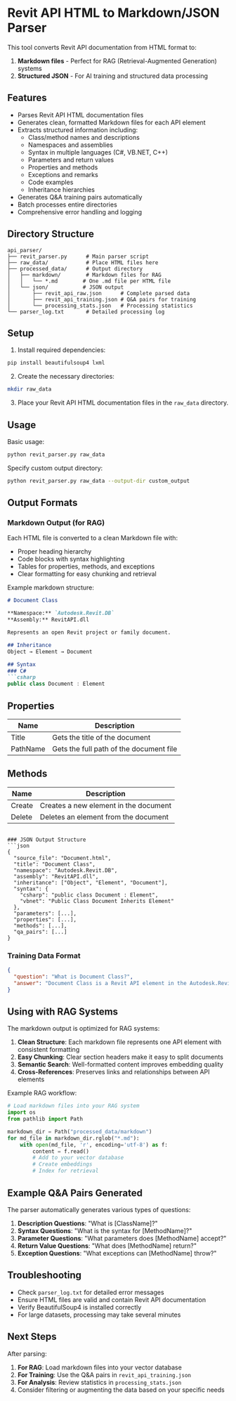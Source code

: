 # Revit API HTML to Markdown/JSON Parser

This tool converts Revit API documentation from HTML format to:
1. **Markdown files** - Perfect for RAG (Retrieval-Augmented Generation) systems
2. **Structured JSON** - For AI training and structured data processing

## Features

- Parses Revit API HTML documentation files
- Generates clean, formatted Markdown files for each API element
- Extracts structured information including:
  - Class/method names and descriptions
  - Namespaces and assemblies
  - Syntax in multiple languages (C#, VB.NET, C++)
  - Parameters and return values
  - Properties and methods
  - Exceptions and remarks
  - Code examples
  - Inheritance hierarchies
- Generates Q&A training pairs automatically
- Batch processes entire directories
- Comprehensive error handling and logging

## Directory Structure

```
api_parser/
├── revit_parser.py      # Main parser script
├── raw_data/            # Place HTML files here
├── processed_data/      # Output directory
│   ├── markdown/        # Markdown files for RAG
│   │   └── *.md        # One .md file per HTML file
│   └── json/           # JSON output
│       ├── revit_api_raw.json      # Complete parsed data
│       ├── revit_api_training.json # Q&A pairs for training
│       └── processing_stats.json   # Processing statistics
└── parser_log.txt       # Detailed processing log
```

## Setup

1. Install required dependencies:
```bash
pip install beautifulsoup4 lxml
```

2. Create the necessary directories:
```bash
mkdir raw_data
```

3. Place your Revit API HTML documentation files in the `raw_data` directory.

## Usage

Basic usage:
```bash
python revit_parser.py raw_data
```

Specify custom output directory:
```bash
python revit_parser.py raw_data --output-dir custom_output
```

## Output Formats

### Markdown Output (for RAG)
Each HTML file is converted to a clean Markdown file with:
- Proper heading hierarchy
- Code blocks with syntax highlighting
- Tables for properties, methods, and exceptions
- Clear formatting for easy chunking and retrieval

Example markdown structure:
```markdown
# Document Class

**Namespace:** `Autodesk.Revit.DB`
**Assembly:** RevitAPI.dll

Represents an open Revit project or family document.

## Inheritance
Object → Element → Document

## Syntax
### C#
```csharp
public class Document : Element
```

## Properties
| Name | Description |
|------|-------------|
| Title | Gets the title of the document |
| PathName | Gets the full path of the document file |

## Methods
| Name | Description |
|------|-------------|
| Create | Creates a new element in the document |
| Delete | Deletes an element from the document |
```

### JSON Output Structure
```json
{
  "source_file": "Document.html",
  "title": "Document Class",
  "namespace": "Autodesk.Revit.DB",
  "assembly": "RevitAPI.dll",
  "inheritance": ["Object", "Element", "Document"],
  "syntax": {
    "csharp": "public class Document : Element",
    "vbnet": "Public Class Document Inherits Element"
  },
  "parameters": [...],
  "properties": [...],
  "methods": [...],
  "qa_pairs": [...]
}
```

### Training Data Format
```json
{
  "question": "What is Document Class?",
  "answer": "Document Class is a Revit API element in the Autodesk.Revit.DB namespace..."
}
```

## Using with RAG Systems

The markdown output is optimized for RAG systems:

1. **Clean Structure**: Each markdown file represents one API element with consistent formatting
2. **Easy Chunking**: Clear section headers make it easy to split documents
3. **Semantic Search**: Well-formatted content improves embedding quality
4. **Cross-References**: Preserves links and relationships between API elements

Example RAG workflow:
```python
# Load markdown files into your RAG system
import os
from pathlib import Path

markdown_dir = Path("processed_data/markdown")
for md_file in markdown_dir.rglob("*.md"):
    with open(md_file, 'r', encoding='utf-8') as f:
        content = f.read()
        # Add to your vector database
        # Create embeddings
        # Index for retrieval
```

## Example Q&A Pairs Generated

The parser automatically generates various types of questions:

1. **Description Questions**: "What is [ClassName]?"
2. **Syntax Questions**: "What is the syntax for [MethodName]?"
3. **Parameter Questions**: "What parameters does [MethodName] accept?"
4. **Return Value Questions**: "What does [MethodName] return?"
5. **Exception Questions**: "What exceptions can [MethodName] throw?"

## Troubleshooting

- Check `parser_log.txt` for detailed error messages
- Ensure HTML files are valid and contain Revit API documentation
- Verify BeautifulSoup4 is installed correctly
- For large datasets, processing may take several minutes

## Next Steps

After parsing:
1. **For RAG**: Load markdown files into your vector database
2. **For Training**: Use the Q&A pairs in `revit_api_training.json`
3. **For Analysis**: Review statistics in `processing_stats.json`
4. Consider filtering or augmenting the data based on your specific needs
